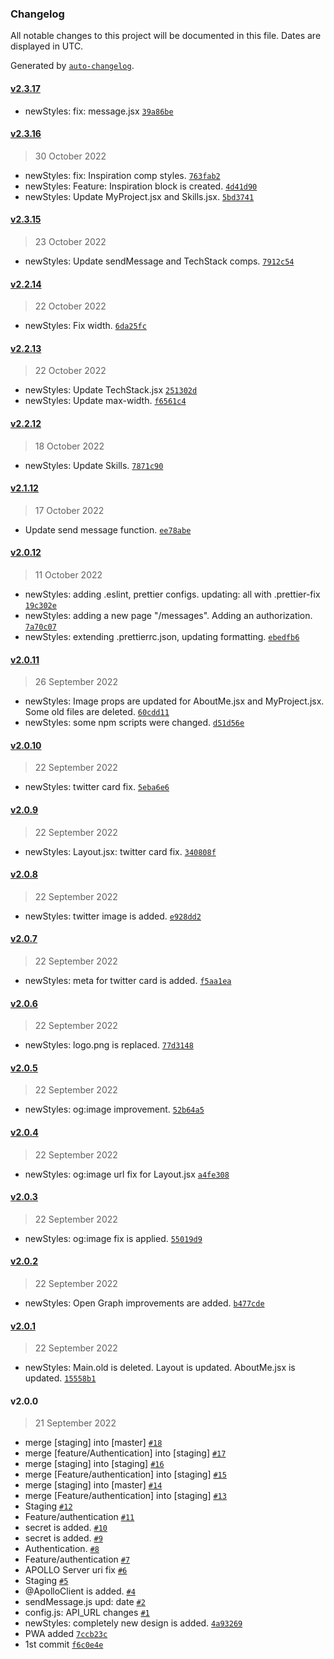 ### Changelog

All notable changes to this project will be documented in this file. Dates are displayed in UTC.

Generated by [`auto-changelog`](https://github.com/CookPete/auto-changelog).

#### [v2.3.17](https://github.com/eXebyss/PP-Client/compare/v2.3.16...v2.3.17)

- newStyles: fix: message.jsx [`39a86be`](https://github.com/eXebyss/PP-Client/commit/39a86be74ba6ca9104836db12f9695c3514c18e1)

#### [v2.3.16](https://github.com/eXebyss/PP-Client/compare/v2.3.15...v2.3.16)

> 30 October 2022

- newStyles: fix: Inspiration comp styles. [`763fab2`](https://github.com/eXebyss/PP-Client/commit/763fab21f67f5f6cd8bdda0a7b32ff81ebbbafc5)
- newStyles: Feature: Inspiration block is created. [`4d41d90`](https://github.com/eXebyss/PP-Client/commit/4d41d90737a342a83abf5bdf4d6833637f60a0db)
- newStyles: Update MyProject.jsx and Skills.jsx. [`5bd3741`](https://github.com/eXebyss/PP-Client/commit/5bd37412e6557d0a98826a3b52c48787ee6fbb0b)

#### [v2.3.15](https://github.com/eXebyss/PP-Client/compare/v2.2.14...v2.3.15)

> 23 October 2022

- newStyles: Update sendMessage and TechStack comps. [`7912c54`](https://github.com/eXebyss/PP-Client/commit/7912c54916a99fd1bae8985b21c24dc0aed1713a)

#### [v2.2.14](https://github.com/eXebyss/PP-Client/compare/v2.2.13...v2.2.14)

> 22 October 2022

- newStyles: Fix width. [`6da25fc`](https://github.com/eXebyss/PP-Client/commit/6da25fcd2ef473c285175c3f07398500e6877e3a)

#### [v2.2.13](https://github.com/eXebyss/PP-Client/compare/v2.2.12...v2.2.13)

> 22 October 2022

- newStyles: Update TechStack.jsx [`251302d`](https://github.com/eXebyss/PP-Client/commit/251302d52eaf7b3b2ff83292890d6c2b78c920d9)
- newStyles: Update max-width. [`f6561c4`](https://github.com/eXebyss/PP-Client/commit/f6561c40e31f2cb02ed43b21f19060890b13ebb0)

#### [v2.2.12](https://github.com/eXebyss/PP-Client/compare/v2.1.12...v2.2.12)

> 18 October 2022

- newStyles: Update Skills. [`7871c90`](https://github.com/eXebyss/PP-Client/commit/7871c904a6fd4525a4a54225a67dbd296598ef5c)

#### [v2.1.12](https://github.com/eXebyss/PP-Client/compare/v2.0.12...v2.1.12)

> 17 October 2022

- Update send message function. [`ee78abe`](https://github.com/eXebyss/PP-Client/commit/ee78abe7d19d7b132e4e0ebad7cace318a249176)

#### [v2.0.12](https://github.com/eXebyss/PP-Client/compare/v2.0.11...v2.0.12)

> 11 October 2022

- newStyles: adding .eslint, prettier configs. updating: all with .prettier-fix [`19c302e`](https://github.com/eXebyss/PP-Client/commit/19c302e493e3601ebb6bd1109d5152287a09061e)
- newStyles: adding a new page "/messages". Adding an authorization. [`7a70c07`](https://github.com/eXebyss/PP-Client/commit/7a70c0750758962a9ab63222625087c5672f9ed4)
- newStyles: extending .prettierrc.json, updating formatting. [`ebedfb6`](https://github.com/eXebyss/PP-Client/commit/ebedfb68b339a1af9b77059932709e9cc0af4d77)

#### [v2.0.11](https://github.com/eXebyss/PP-Client/compare/v2.0.10...v2.0.11)

> 26 September 2022

- newStyles: Image props are updated for AboutMe.jsx and MyProject.jsx. Some old files are deleted. [`60cdd11`](https://github.com/eXebyss/PP-Client/commit/60cdd11a9abcc30599e23b61db4ece255b0ea126)
- newStyles: some npm scripts were changed. [`d51d56e`](https://github.com/eXebyss/PP-Client/commit/d51d56efd60228cc246f4fe72df95dc35d47fbac)

#### [v2.0.10](https://github.com/eXebyss/PP-Client/compare/v2.0.9...v2.0.10)

> 22 September 2022

- newStyles: twitter card fix. [`5eba6e6`](https://github.com/eXebyss/PP-Client/commit/5eba6e6953e7b0d628a992bca0dee5f6bfd90fe6)

#### [v2.0.9](https://github.com/eXebyss/PP-Client/compare/v2.0.8...v2.0.9)

> 22 September 2022

- newStyles: Layout.jsx: twitter card fix. [`340808f`](https://github.com/eXebyss/PP-Client/commit/340808f281119451f55b812249c8c0a4234a8e51)

#### [v2.0.8](https://github.com/eXebyss/PP-Client/compare/v2.0.7...v2.0.8)

> 22 September 2022

- newStyles: twitter image is added. [`e928dd2`](https://github.com/eXebyss/PP-Client/commit/e928dd277febf804981cb99b0d5c03ad4df478ea)

#### [v2.0.7](https://github.com/eXebyss/PP-Client/compare/v2.0.6...v2.0.7)

> 22 September 2022

- newStyles: meta for twitter card is added. [`f5aa1ea`](https://github.com/eXebyss/PP-Client/commit/f5aa1eac8ecf6b3b093fd8bb4afd8975d1e0447f)

#### [v2.0.6](https://github.com/eXebyss/PP-Client/compare/v2.0.5...v2.0.6)

> 22 September 2022

- newStyles: logo.png is replaced. [`77d3148`](https://github.com/eXebyss/PP-Client/commit/77d31488f45fcc9b4cf4ec68e2bbb7bba45f7607)

#### [v2.0.5](https://github.com/eXebyss/PP-Client/compare/v2.0.4...v2.0.5)

> 22 September 2022

- newStyles: og:image improvement. [`52b64a5`](https://github.com/eXebyss/PP-Client/commit/52b64a5cd62e90c491d26585780ad1abc62ebe39)

#### [v2.0.4](https://github.com/eXebyss/PP-Client/compare/v2.0.3...v2.0.4)

> 22 September 2022

- newStyles: og:image url fix for Layout.jsx [`a4fe308`](https://github.com/eXebyss/PP-Client/commit/a4fe3085c190d9d7f9b40e6b6737fd6cea0c6e98)

#### [v2.0.3](https://github.com/eXebyss/PP-Client/compare/v2.0.2...v2.0.3)

> 22 September 2022

- newStyles: og:image fix is applied. [`55019d9`](https://github.com/eXebyss/PP-Client/commit/55019d903fa50baca29ceb667fef6784967396ab)

#### [v2.0.2](https://github.com/eXebyss/PP-Client/compare/v2.0.1...v2.0.2)

> 22 September 2022

- newStyles: Open Graph improvements are added. [`b477cde`](https://github.com/eXebyss/PP-Client/commit/b477cde6bd755f75beb8cc4f7c261d33c71c1ff4)

#### [v2.0.1](https://github.com/eXebyss/PP-Client/compare/v2.0.0...v2.0.1)

> 22 September 2022

- newStyles: Main.old is deleted. Layout is updated. AboutMe.jsx is updated. [`15558b1`](https://github.com/eXebyss/PP-Client/commit/15558b110d52805446bb611025d4990ff68b9005)

#### v2.0.0

> 21 September 2022

- merge [staging] into [master] [`#18`](https://github.com/eXebyss/PP-Client/pull/18)
- merge [feature/Authentication] into [staging] [`#17`](https://github.com/eXebyss/PP-Client/pull/17)
- merge [staging] into [staging] [`#16`](https://github.com/eXebyss/PP-Client/pull/16)
- merge [Feature/authentication] into [staging] [`#15`](https://github.com/eXebyss/PP-Client/pull/15)
- merge [staging] into [master] [`#14`](https://github.com/eXebyss/PP-Client/pull/14)
- merge [Feature/authentication] into [staging] [`#13`](https://github.com/eXebyss/PP-Client/pull/13)
- Staging [`#12`](https://github.com/eXebyss/PP-Client/pull/12)
- Feature/authentication [`#11`](https://github.com/eXebyss/PP-Client/pull/11)
- secret is added. [`#10`](https://github.com/eXebyss/PP-Client/pull/10)
- secret is added. [`#9`](https://github.com/eXebyss/PP-Client/pull/9)
- Authentication. [`#8`](https://github.com/eXebyss/PP-Client/pull/8)
- Feature/authentication [`#7`](https://github.com/eXebyss/PP-Client/pull/7)
- APOLLO Server uri fix [`#6`](https://github.com/eXebyss/PP-Client/pull/6)
- Staging [`#5`](https://github.com/eXebyss/PP-Client/pull/5)
- @ApolloClient is added. [`#4`](https://github.com/eXebyss/PP-Client/pull/4)
- sendMessage.js upd: date [`#2`](https://github.com/eXebyss/PP-Client/pull/2)
- config.js: API_URL changes [`#1`](https://github.com/eXebyss/PP-Client/pull/1)
- newStyles: completely new design is added. [`4a93269`](https://github.com/eXebyss/PP-Client/commit/4a932699eff7be22586a755934c4bf31796716dc)
- PWA added [`7ccb23c`](https://github.com/eXebyss/PP-Client/commit/7ccb23c3eb95951b6882b8cc54a64a3a0c7821c5)
- 1st commit [`f6c0e4e`](https://github.com/eXebyss/PP-Client/commit/f6c0e4ebf5e753adf791cd759821b4a4728aa74b)
